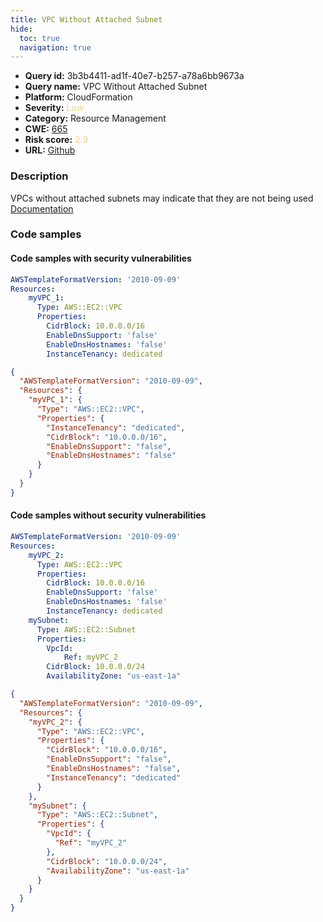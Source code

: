 ```yaml
---
title: VPC Without Attached Subnet
hide:
  toc: true
  navigation: true
---
```


<style>
  .highlight .hll {
    background-color: #ff171742;
  }
  .md-content {
    max-width: 1100px;
    margin: 0 auto;
  }
</style>

-   **Query id:** 3b3b4411-ad1f-40e7-b257-a78a6bb9673a
-   **Query name:** VPC Without Attached Subnet
-   **Platform:** CloudFormation
-   **Severity:** <span style="color:#edd57e">Low</span>
-   **Category:** Resource Management
-   **CWE:** <a href="https://cwe.mitre.org/data/definitions/665.html" onclick="newWindowOpenerSafe(event, 'https://cwe.mitre.org/data/definitions/665.html')">665</a>
-   **Risk score:** <span style="color:#edd57e">2.9</span>
-   **URL:** [Github](https://github.com/Checkmarx/kics/tree/master/assets/queries/cloudFormation/aws/vpc_without_attached_subnet)

### Description
VPCs without attached subnets may indicate that they are not being used<br>
[Documentation](https://docs.aws.amazon.com/AWSCloudFormation/latest/UserGuide/aws-resource-ec2-subnet.html)

### Code samples
#### Code samples with security vulnerabilities
```yaml title="Positive test num. 1 - yaml file" hl_lines="3"
AWSTemplateFormatVersion: '2010-09-09'
Resources:
    myVPC_1:
      Type: AWS::EC2::VPC
      Properties:
        CidrBlock: 10.0.0.0/16
        EnableDnsSupport: 'false'
        EnableDnsHostnames: 'false'
        InstanceTenancy: dedicated

```
```json title="Positive test num. 2 - json file" hl_lines="4"
{
  "AWSTemplateFormatVersion": "2010-09-09",
  "Resources": {
    "myVPC_1": {
      "Type": "AWS::EC2::VPC",
      "Properties": {
        "InstanceTenancy": "dedicated",
        "CidrBlock": "10.0.0.0/16",
        "EnableDnsSupport": "false",
        "EnableDnsHostnames": "false"
      }
    }
  }
}

```


#### Code samples without security vulnerabilities
```yaml title="Negative test num. 1 - yaml file"
AWSTemplateFormatVersion: '2010-09-09'
Resources:
    myVPC_2:
      Type: AWS::EC2::VPC
      Properties:
        CidrBlock: 10.0.0.0/16
        EnableDnsSupport: 'false'
        EnableDnsHostnames: 'false'
        InstanceTenancy: dedicated
    mySubnet:
      Type: AWS::EC2::Subnet
      Properties:
        VpcId:
            Ref: myVPC_2
        CidrBlock: 10.0.0.0/24
        AvailabilityZone: "us-east-1a"

```
```json title="Negative test num. 2 - json file"
{
  "AWSTemplateFormatVersion": "2010-09-09",
  "Resources": {
    "myVPC_2": {
      "Type": "AWS::EC2::VPC",
      "Properties": {
        "CidrBlock": "10.0.0.0/16",
        "EnableDnsSupport": "false",
        "EnableDnsHostnames": "false",
        "InstanceTenancy": "dedicated"
      }
    },
    "mySubnet": {
      "Type": "AWS::EC2::Subnet",
      "Properties": {
        "VpcId": {
          "Ref": "myVPC_2"
        },
        "CidrBlock": "10.0.0.0/24",
        "AvailabilityZone": "us-east-1a"
      }
    }
  }
}

```

